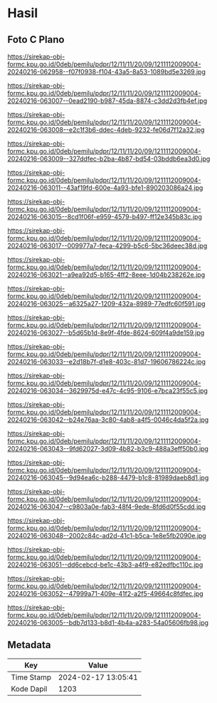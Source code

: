 # Hasil

## Foto C Plano

https://sirekap-obj-formc.kpu.go.id/0deb/pemilu/pdpr/12/11/11/20/09/1211112009004-20240216-062958--f07f0938-f104-43a5-8a53-1089bd5e3269.jpg

https://sirekap-obj-formc.kpu.go.id/0deb/pemilu/pdpr/12/11/11/20/09/1211112009004-20240216-063007--0ead2190-b987-45da-8874-c3dd2d3fb4ef.jpg

https://sirekap-obj-formc.kpu.go.id/0deb/pemilu/pdpr/12/11/11/20/09/1211112009004-20240216-063008--e2c1f3b6-ddec-4deb-9232-fe06d7f12a32.jpg

https://sirekap-obj-formc.kpu.go.id/0deb/pemilu/pdpr/12/11/11/20/09/1211112009004-20240216-063009--327ddfec-b2ba-4b87-bd54-03bddb6ea3d0.jpg

https://sirekap-obj-formc.kpu.go.id/0deb/pemilu/pdpr/12/11/11/20/09/1211112009004-20240216-063011--43af19fd-600e-4a93-bfe1-890203086a24.jpg

https://sirekap-obj-formc.kpu.go.id/0deb/pemilu/pdpr/12/11/11/20/09/1211112009004-20240216-063015--8cd1f06f-e959-4579-b497-ff12e345b83c.jpg

https://sirekap-obj-formc.kpu.go.id/0deb/pemilu/pdpr/12/11/11/20/09/1211112009004-20240216-063017--009977a7-feca-4299-b5c6-5bc36deec38d.jpg

https://sirekap-obj-formc.kpu.go.id/0deb/pemilu/pdpr/12/11/11/20/09/1211112009004-20240216-063021--a9ea92d5-b165-4ff2-8eee-1d04b238262e.jpg

https://sirekap-obj-formc.kpu.go.id/0deb/pemilu/pdpr/12/11/11/20/09/1211112009004-20240216-063025--a6325a27-1209-432a-8989-77edfc60f591.jpg

https://sirekap-obj-formc.kpu.go.id/0deb/pemilu/pdpr/12/11/11/20/09/1211112009004-20240216-063027--b5d65b1d-8e9f-4fde-8624-609f4a9de159.jpg

https://sirekap-obj-formc.kpu.go.id/0deb/pemilu/pdpr/12/11/11/20/09/1211112009004-20240216-063033--e2d18b7f-d1e8-403c-81d7-19606786224c.jpg

https://sirekap-obj-formc.kpu.go.id/0deb/pemilu/pdpr/12/11/11/20/09/1211112009004-20240216-063034--3629975d-e47c-4c95-9106-e7bca23f55c5.jpg

https://sirekap-obj-formc.kpu.go.id/0deb/pemilu/pdpr/12/11/11/20/09/1211112009004-20240216-063042--b24e76aa-3c80-4ab8-a4f5-0046c4da5f2a.jpg

https://sirekap-obj-formc.kpu.go.id/0deb/pemilu/pdpr/12/11/11/20/09/1211112009004-20240216-063043--9fd62027-3d09-4b82-b3c9-488a3eff50b0.jpg

https://sirekap-obj-formc.kpu.go.id/0deb/pemilu/pdpr/12/11/11/20/09/1211112009004-20240216-063045--9d94ea6c-b288-4479-b1c8-81989daeb8d1.jpg

https://sirekap-obj-formc.kpu.go.id/0deb/pemilu/pdpr/12/11/11/20/09/1211112009004-20240216-063047--c9803a0e-fab3-48f4-9ede-8fd6d0f55cdd.jpg

https://sirekap-obj-formc.kpu.go.id/0deb/pemilu/pdpr/12/11/11/20/09/1211112009004-20240216-063048--2002c84c-ad2d-41c1-b5ca-1e8e5fb2090e.jpg

https://sirekap-obj-formc.kpu.go.id/0deb/pemilu/pdpr/12/11/11/20/09/1211112009004-20240216-063051--dd6cebcd-be1c-43b3-a4f9-e82edfbc110c.jpg

https://sirekap-obj-formc.kpu.go.id/0deb/pemilu/pdpr/12/11/11/20/09/1211112009004-20240216-063052--47999a71-409e-41f2-a2f5-49664c8fdfec.jpg

https://sirekap-obj-formc.kpu.go.id/0deb/pemilu/pdpr/12/11/11/20/09/1211112009004-20240216-063005--bdb7d133-b8d1-4b4a-a283-54a05606fb98.jpg


## Metadata

| Key        | Value               |
| ---------- | ------------------- |
| Time Stamp | 2024-02-17 13:05:41 |
| Kode Dapil | 1203                |




